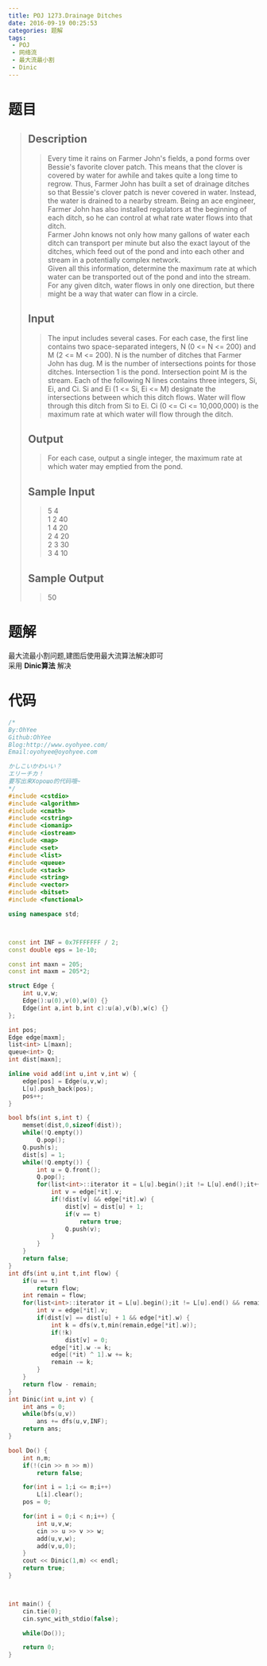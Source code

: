 ```yaml
---
title: POJ 1273.Drainage Ditches
date: 2016-09-19 00:25:53
categories: 题解
tags: 
 - POJ
 - 网络流
 - 最大流最小割
 - Dinic
---
```

# 题目
> 
> ## Description  
>> Every time it rains on Farmer John's fields, a pond forms over Bessie's favorite clover patch. This means that the clover is covered by water for awhile and takes quite a long time to regrow. Thus, Farmer John has built a set of drainage ditches so that Bessie's clover patch is never covered in water. Instead, the water is drained to a nearby stream. Being an ace engineer, Farmer John has also installed regulators at the beginning of each ditch, so he can control at what rate water flows into that ditch.   
>> Farmer John knows not only how many gallons of water each ditch can transport per minute but also the exact layout of the ditches, which feed out of the pond and into each other and stream in a potentially complex network.   
>> Given all this information, determine the maximum rate at which water can be transported out of the pond and into the stream. For any given ditch, water flows in only one direction, but there might be a way that water can flow in a circle.   
>> <!--more-->  
> 
> ## Input  
>> The input includes several cases. For each case, the first line contains two space-separated integers, N (0 &lt;= N &lt;= 200) and M (2 &lt;= M &lt;= 200). N is the number of ditches that Farmer John has dug. M is the number of intersections points for those ditches. Intersection 1 is the pond. Intersection point M is the stream. Each of the following N lines contains three integers, Si, Ei, and Ci. Si and Ei (1 &lt;= Si, Ei &lt;= M) designate the intersections between which this ditch flows. Water will flow through this ditch from Si to Ei. Ci (0 &lt;= Ci &lt;= 10,000,000) is the maximum rate at which water will flow through the ditch.  
> 
> ## Output  
>> For each case, output a single integer, the maximum rate at which water may emptied from the pond.  
> 
> ## Sample Input  
>> 5 4  
>> 1 2 40  
>> 1 4 20  
>> 2 4 20  
>> 2 3 30  
>> 3 4 10  
> 
> ## Sample Output  
>> 50  


# 题解
最大流最小割问题,建图后使用最大流算法解决即可  
采用 **Dinic算法** 解决  

# 代码
```cpp Drainage Ditches https://github.com/OhYee/ACM.github.io/blob/master/POJ/1273.%44%72%61%69%6E%61%67%65%20%44%69%74%63%68%65%73.cpp 代码备份
/*
By:OhYee
Github:OhYee
Blog:http://www.oyohyee.com/
Email:oyohyee@oyohyee.com

かしこいかわいい？
エリーチカ！
要写出来Хорошо的代码哦~
*/
#include <cstdio>
#include <algorithm>
#include <cmath>
#include <cstring>
#include <iomanip>
#include <iostream>
#include <map>
#include <set>
#include <list>
#include <queue>
#include <stack>
#include <string>
#include <vector>
#include <bitset>
#include <functional>

using namespace std;



const int INF = 0x7FFFFFFF / 2;
const double eps = 1e-10;

const int maxn = 205;
const int maxm = 205*2;

struct Edge {
    int u,v,w;
    Edge():u(0),v(0),w(0) {}
    Edge(int a,int b,int c):u(a),v(b),w(c) {}
};

int pos;
Edge edge[maxm];
list<int> L[maxn];
queue<int> Q;
int dist[maxn];

inline void add(int u,int v,int w) {
    edge[pos] = Edge(u,v,w);
    L[u].push_back(pos);
    pos++;
}

bool bfs(int s,int t) {
    memset(dist,0,sizeof(dist));
    while(!Q.empty())
        Q.pop();
    Q.push(s);
    dist[s] = 1;
    while(!Q.empty()) {
        int u = Q.front();
        Q.pop();
        for(list<int>::iterator it = L[u].begin();it != L[u].end();it++) {
            int v = edge[*it].v;
            if(!dist[v] && edge[*it].w) {
                dist[v] = dist[u] + 1;
                if(v == t)
                    return true;
                Q.push(v);
            }
        }
    }
    return false;
}
int dfs(int u,int t,int flow) {
    if(u == t)
        return flow;
    int remain = flow;
    for(list<int>::iterator it = L[u].begin();it != L[u].end() && remain;it++) {
        int v = edge[*it].v;
        if(dist[v] == dist[u] + 1 && edge[*it].w) {
            int k = dfs(v,t,min(remain,edge[*it].w));
            if(!k)
                dist[v] = 0;
            edge[*it].w -= k;
            edge[(*it) ^ 1].w += k;
            remain -= k;
        }
    }
    return flow - remain;
}
int Dinic(int u,int v) {
    int ans = 0;
    while(bfs(u,v))
        ans += dfs(u,v,INF);
    return ans;
}

bool Do() {
    int n,m;
    if(!(cin >> n >> m))
        return false;

    for(int i = 1;i <= m;i++)
        L[i].clear();
    pos = 0;

    for(int i = 0;i < n;i++) {
        int u,v,w;
        cin >> u >> v >> w;
        add(u,v,w);
        add(v,u,0);
    }
    cout << Dinic(1,m) << endl;
    return true;
}



int main() {
    cin.tie(0);
    cin.sync_with_stdio(false);

    while(Do());

    return 0;
}
```